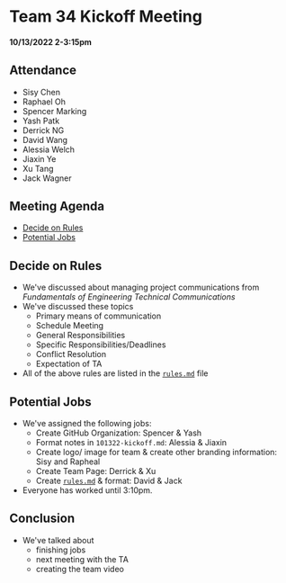 # Team 34 Kickoff Meeting
#### 10/13/2022 2-3:15pm
## Attendance
- Sisy Chen
- Raphael Oh
- Spencer Marking
- Yash Patk
- Derrick NG
- David Wang
- Alessia Welch
- Jiaxin Ye
- Xu Tang
- Jack Wagner

## Meeting Agenda
- [Decide on Rules](#Decide-on-Rules)<br>
- [Potential Jobs](#Potential-Jobs)

## Decide on Rules
- We've discussed about managing project communications from _Fundamentals of Engineering Technical Communications_
- We've discussed these topics
    - Primary means of communication
    - Schedule Meeting
    - General Responsibilities
    - Specific Responsibilities/Deadlines
    - Conflict Resolution
    - Expectation of TA
- All of the above rules are listed in the [```rules.md```](rules.md) file

## Potential Jobs
- We've assigned the following jobs:
    - Create GitHub Organization: Spencer & Yash
    - Format notes in ```101322-kickoff.md```: Alessia & Jiaxin
    - Create logo/ image for team & create other branding information: Sisy and Rapheal
    - Create Team Page: Derrick & Xu
    - Create [```rules.md```](rules.md) & format: David & Jack
- Everyone has worked until 3:10pm.

## Conclusion
- We've talked about 
    - finishing jobs
    - next meeting with the TA
    - creating the team video
